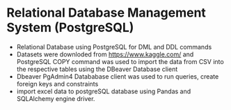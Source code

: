 # Relational Database Management System (PostgreSQL)
- Relational Database using PostgreSQL for DML and DDL commands
- Datasets were downloded from https://www.kaggle.com/ and PostgreSQL COPY command was used to import the data from CSV into the respective tables using the DBeaver   Database client
- Dbeaver PgAdmin4 Datababase client was used to run queries, create foreign keys and constraints
- import excel data to postgreSQL database using Pandas and SQLAlchemy engine driver.
